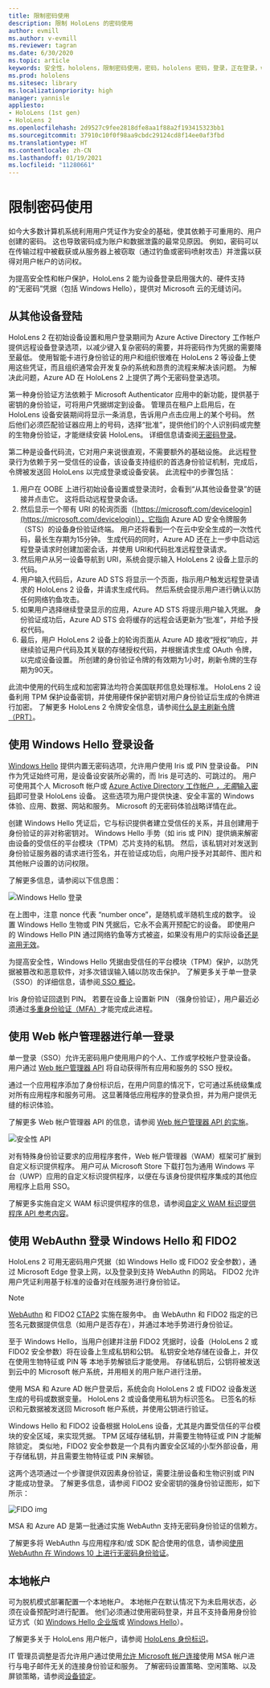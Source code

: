 ```yaml
---
title: 限制密码使用
description: 限制 HoloLens 的密码使用
author: evmill
ms.author: v-evmill
ms.reviewer: tagran
ms.date: 6/30/2020
ms.topic: article
keywords: 安全性，hololens，限制密码使用，密码，hololens 密码，登录，正在登录，windows hello，hello，windows 帐户管理器，FIDO2 登录，FIDO 2，WEBAUTHN，本地帐户，hololens 安全
ms.prod: hololens
ms.sitesec: library
ms.localizationpriority: high
manager: yannisle
appliesto:
- HoloLens (1st gen)
- HoloLens 2
ms.openlocfilehash: 2d9527c9fee2818dfe8aa1f88a2f193415323bb1
ms.sourcegitcommit: 37910c10f0f98aa9cbdc29124cd8f14ee0af3fbd
ms.translationtype: HT
ms.contentlocale: zh-CN
ms.lasthandoff: 01/19/2021
ms.locfileid: "11280661"
---
```

# 限制密码使用

如今大多数计算机系统利用用户凭证作为安全的基础，使其依赖于可重用的、用户创建的密码。 这也导致密码成为账户和数据泄露的最常见原因。 例如，密码可以在传输过程中被截获或从服务器上被窃取（通过钓鱼或密码喷射攻击）并泄露以获得对用户帐户的访问权。

为提高安全性和帐户保护，HoloLens 2 能为设备登录启用强大的、硬件支持的“无密码”凭据（包括 Windows Hello），提供对 Microsoft 云的无缝访问。 

## 从其他设备登陆

HoloLens 2 在初始设备设置和用户登录期间为 Azure Active Directory 工作帐户提供远程设备登录选项，以减少键入复杂密码的需要，并将密码作为凭据的需要降至最低。 使用智能卡进行身份验证的用户和组织很难在 HoloLens 2 等设备上使用这些凭证，而且组织通常会开发复杂的系统和昂贵的流程来解决该问题。 为解决此问题，Azure AD 在 HoloLens 2 上提供了两个无密码登录选项。 

第一种身份验证方法依赖于 Microsoft Authenticator 应用中的新功能，提供基于密钥的身份验证，可将用户凭据绑定到设备。 管理员在租户上启用后，在 HoloLens 设备安装期间将显示一条消息，告诉用户点击应用上的某个号码。 然后他们必须匹配验证器应用上的号码，选择“批准”，提供他们的个人识别码或完整的生物身份验证，才能继续安装 HoloLens。 详细信息请查阅[无密码登录](https://docs.microsoft.com/azure/active-directory/authentication/howto-authentication-passwordless-phone)。

第二种是设备代码流，它对用户来说很直观，不需要额外的基础设施。  此远程登录行为依赖于另一受信任的设备，该设备支持组织的首选身份验证机制，完成后，令牌被发送回 HoloLens 以完成登录或设备安装。 此流程中的步骤包括：

  1.    用户在 OOBE 上进行初始设备设置或登录流时，会看到“从其他设备登录”的链接并点击它。 这将启动远程登录会话。
  2.    然后显示一个带有 URI 的轮询页面（[https://microsoft.com/devicelogin](https://microsoft.com/devicelogin)），它指向 Azure AD 安全令牌服务（STS）的设备身份验证终端。 用户还将看到一个在云中安全生成的一次性代码，最长生存期为15分钟。 生成代码的同时，Azure AD 还在上一步中启动远程登录请求时创建加密会话，并使用 URI和代码批准远程登录请求。 
  3.    然后用户从另一设备导航到 URI，系统会提示输入 HoloLens 2 设备上显示的代码。 
  4.    用户输入代码后，Azure AD STS 将显示一个页面，指示用户触发远程登录请求的 HoloLens 2 设备，并请求生成代码。 然后系统会提示用户进行确认以防任何网络钓鱼攻击。 
  5.    如果用户选择继续登录显示的应用，Azure AD STS 将提示用户输入凭据。 身份验证成功后，Azure AD STS 会将缓存的远程会话更新为“批准”，并给予授权代码。
  6.    最后，用户 HoloLens 2 设备上的轮询页面从 Azure AD 接收“授权”响应，并继续验证用户代码及其关联的存储授权代码，并根据请求生成 OAuth 令牌，以完成设备设置。 所创建的身份验证令牌的有效期为1小时，刷新令牌的生存期为90天。 

此流中使用的代码生成和加密算法均符合美国联邦信息处理标准。 HoloLens 2 设备利用 TPM 保护设备密钥，并使用硬件保护密钥对用户身份验证后生成的令牌进行加密。 了解更多 HoloLens 2 令牌安全信息，请参阅[什么是主刷新令牌（PRT）](https://docs.microsoft.com/azure/active-directory/devices/concept-primary-refresh-token)。

## 使用 Windows Hello 登录设备

[Windows Hello](https://docs.microsoft.com/windows/security/identity-protection/hello-for-business/hello-identity-verification) 提供内置无密码选项，允许用户使用 Iris 或 PIN 登录设备。 PIN 作为凭证始终可用，是设备设安装所必需的，而 Iris 是可选的、可跳过的。 用户可使用其个人 Microsoft 帐户或 [Azure Active Directory 工作帐户 *，无需*输入密码](https://docs.microsoft.com/azure/active-directory/authentication/concept-authentication-passwordless)即可登录 HoloLens 设备。 这些选项为用户提供快速、安全丰富的 Windows 体验、应用、数据、网站和服务。 Microsoft 的无密码体验战略详情在此。

创建 Windows Hello 凭证后，它与标识提供者建立受信任的关系，并且创建用于身份验证的非对称密钥对。 Windows Hello 手势（如 iris 或 PIN）提供熵来解密由设备的受信任的平台模块（TPM）芯片支持的私钥。 然后，该私钥对对发送到身份验证服务器的请求进行签名，并在验证成功后，向用户授予对其邮件、图片和其他帐户设置的访问权限。 

了解更多信息，请参阅以下信息图：

  ![Windows Hello 登录](images/security-hello-sign-in.png)
  
在上图中，注意 nonce 代表 “number once”，是随机或半随机生成的数字。 设置 Windows Hello 生物或 PIN 凭据后，它永不会离开预配它的设备。 即使用户的 Windows Hello PIN 通过网络钓鱼等方式被盗，如果没有用户的实际设备[还是盗用无效](https://docs.microsoft.com/windows/security/identity-protection/hello-for-business/hello-why-pin-is-better-than-password)。 

为提高安全性，Windows Hello 凭据由受信任的平台模块（TPM）保护，以防凭据被篡改和恶意软件，对多次错误输入辅以防攻击保护。 了解更多关于单一登录 （SSO）的详细信息，请参阅[ SSO 概论](https://docs.microsoft.com/azure/active-directory/manage-apps/what-is-single-sign-on)。

Iris 身份验证回退到 PIN。 若要在设备上设置新 PIN （强身份验证），用户最近必须通过[多重身份验证（MFA）](https://docs.microsoft.com/azure/active-directory/authentication/concept-mfa-howitworks)才能完成此进程。

## 使用 Web 帐户管理器进行单一登录 

单一登录（SSO）允许无密码用户使用用户的个人、工作或学校帐户登录设备。 用户通过 [Web 帐户管理器 API](https://docs.microsoft.com/uwp/api/Windows.Security.Authentication.Web.Provider?view=winrt-19041&preserve-view=true) 将自动获得所有应用和服务的 SSO 授权。

通过一个应用程序添加了身份标识后，在用户同意的情况下，它可通过系统级集成对所有应用程序和服务可用。 这显著降低应用程序的登录负担，并为用户提供无缝的标识体验。

了解更多 Web 帐户管理器 API 的信息，请参阅 [Web 帐户管理器 API 的实施](https://docs.microsoft.com/windows/uwp/security/web-account-manager)。

  ![安全性 API](images/security-api-img.png)
  
对有特殊身份验证要求的应用程序套件，Web 帐户管理器（WAM）框架可扩展到自定义标识提供程序。 用户可从 Microsoft Store 下载打包为通用 Windows 平台（UWP）应用的自定义标识提供程序，以便在与该身份提供程序集成的其他应用程序上启用 SSO。 

了解更多实施自定义 WAM 标识提供程序的信息，请参阅[自定义 WAM 标识提供程序 API 参考内容](https://docs.microsoft.com/uwp/api/Windows.Security.Authentication.Web.Provider?view=winrt-19041&preserve-view=true)。

## 使用 WebAuthn 登录 Windows Hello 和 FIDO2

HoloLens 2 可用无密码用户凭据（如 Windows Hello 或 FIDO2 安全参数），通过 Microsoft Edge 登录上网，以及登录到支持 WebAuthn 的网站。 FIDO2 允许用户凭证利用基于标准的设备对在线服务进行身份验证。

> [!Note] 
> [WebAuthn](https://www.w3.org/TR/webauthn/) 和 FIDO2 [CTAP2](https://fidoalliance.org/specs/fido-v2.0-ps-20190130/fido-client-to-authenticator-protocol-v2.0-ps-20190130.html) 实施在服务中。 由 WebAuthn 和 FIDO2 指定的已签名元数据提供信息（如用户是否存在），并通过本地手势进行身份验证。

至于 Windows Hello，当用户创建并注册 FIDO2 凭据时，设备（HoloLens 2 或 FIDO2 安全参数）将在设备上生成私钥和公钥。 私钥安全地存储在设备上，并仅在使用生物特征或 PIN 等 本地手势解锁后才能使用。 存储私钥后，公钥将被发送到云中的 Microsoft 帐户系统，并用相关的用户账户进行注册。

使用 MSA 和 Azure AD 帐户登录后，系统会向 HoloLens 2 或 FIDO2 设备发送生成的号码或数据变量。 HoloLens 2 或设备使用私钥为标识签名。 已签名的标识和元数据被发送回 Microsoft 帐户系统，并使用公钥进行验证。

Windows Hello 和 FIDO2 设备根据 HoloLens 设备，尤其是内置受信任的平台模块的安全区域，来实现凭据。 TPM 区域存储私钥，并需要生物特征或 PIN 才能解除锁定。 类似地，FIDO2 安全参数是一个具有内置安全区域的小型外部设备，用于存储私钥，并且需要生物特征或 PIN 来解锁。

这两个选项通过一个步骤提供双因素身份验证，需要注册设备和生物识别或 PIN 才能成功登录。 了解更多信息，请参阅 FIDO2 安全密钥的强身份验证图形，如下所示：

  ![FIDO img](images/security-fido2-whfb.png)

MSA 和 Azure AD 是第一批通过实施 WebAuthn 支持无密码身份验证的信赖方。 

了解更多将 WebAuthn 与应用程序和/或 SDK 配合使用的信息，请参阅[使用 WebAuthn 在 Windows 10 上进行无密码身份验证](https://docs.microsoft.com/windows/security/identity-protection/hello-for-business/webauthnapis)。

## 本地帐户

可为脱机模式部署配置一个本地帐户。 本地帐户在默认情况下为未启用状态，必须在设备预配时进行配置。 他们必须通过使用密码登录，并且不支持备用身份验证方式（如 [Windows Hello 企业版](https://docs.microsoft.com/windows/security/identity-protection/hello-for-business/hello-overview)或 [Windows Hello](https://docs.microsoft.com/windows-hardware/design/device-experiences/windows-hello)）。 

了解更多关于 HoloLens 用户帐户，请参阅 [HoloLens 身份标识](https://docs.microsoft.com/hololens/hololens-identity)。 

IT 管理员调整是否允许用户通过使用[允许 Microsoft 帐户连接](https://docs.microsoft.com/windows/client-management/mdm/policy-csp-accounts#accounts-allowmicrosoftaccountconnection)使用 MSA 帐户进行与电子邮件无关的连接身份验证和服务。 了解密码设置策略、空闲策略、以及屏锁策略，请参阅[设备锁定](https://docs.microsoft.com/windows/client-management/mdm/policy-csp-devicelock)。 
